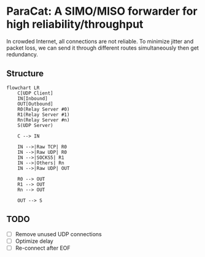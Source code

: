 # ParaCat: A SIMO/MISO forwarder for high reliability/throughput

In crowded Internet, all connections are not reliable. To minimize jitter and packet loss, we can send it through different routes simultaneously then get redundancy.

## Structure

```mermaid
flowchart LR
    C[UDP Client]
    IN[Inbound]
    OUT[Outbound]
    R0(Relay Server #0)
    R1(Relay Server #1)
    Rn(Relay Server #n)
    S(UDP Server)

    C --> IN

    IN -->|Raw TCP| R0
    IN -->|Raw UDP| R0
    IN -->|SOCKS5| R1
    IN -->|Others| Rn
    IN -->|Raw UDP| OUT

    R0 --> OUT
    R1 --> OUT
    Rn --> OUT

    OUT --> S
```

## TODO

- [ ] Remove unused UDP connections
- [ ] Optimize delay
- [ ] Re-connect after EOF
